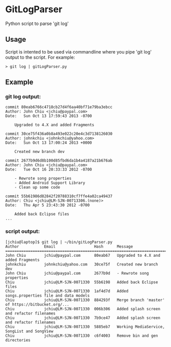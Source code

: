 GitLogParser
============

Python script to parse 'git log'

## Usage
Script is intented to be used via commandline where you pipe 'git log' output to the script.  For example:

	> git log | gitLogParser.py

## Example
### git log output:

	commit 80eab6766c4718cb27d4f6aa40bf71e79ba3ebcc
	Author: John Chiu <jchiu@paypal.com>
	Date:   Sun Oct 13 17:59:43 2013 -0700

	    Upgraded to 4.X and added Fragments

	commit 30ce75f436a0b8a493e022c20e4c3d7138126030
	Author: johnkchiu <johnkchiu@yahoo.com>
	Date:   Sun Oct 13 17:00:24 2013 +0000

	    Created new branch dev

	commit 2677b9d6d8b100d85fbd6da1b4a4187a21b676ab
	Author: John Chiu <jchiu@paypal.com>
	Date:   Tue Oct 16 20:33:33 2012 -0700

	    - Rewrote song properties
	    - Added Android Support Library
	    - Clean up some code

	commit 55b61986d82842f20788310cf7ffe4a02ca49437
	Author: Chiu <jchiu@LM-SJN-00713306.(none)>
	Date:   Thu Apr 5 23:43:30 2012 -0700

	    Added back Eclipse files
	...

### script output:


	[jchiu@laptop]$ git log | ~/bin/gitLogParser.py
	Author           Email                 Hash      Message
	=================================================================================
	John Chiu        jchiu@paypal.com      80eab67   Upgraded to 4.X and added Fragments
	johnkchiu        johnkchiu@yahoo.com   30ce75f   Created new branch dev
	John Chiu        jchiu@paypal.com      2677b9d   - Rewrote song properties
	Chiu             jchiu@LM-SJN-0071330  55b6198   Added back Eclipse files
	Chiu             jchiu@LM-SJN-0071330  1af4d7d   Added songs.properties file and data models
	Chiu             jchiu@LM-SJN-0071330  884293f   Merge branch 'master' of https://bitbucket.org/... 
	Chiu             jchiu@LM-SJN-0071330  006b306   Added splash screen and refactor filenames
	Chiu             jchiu@LM-SJN-0071330  7b9ce47   Added splash screen and refactor filenames
	Chiu             jchiu@LM-SJN-0071330  5885eb7   Working MediaService, SongList and SongView
	Chiu             jchiu@LM-SJN-0071330  c6f4003   Remove bin and gen directories